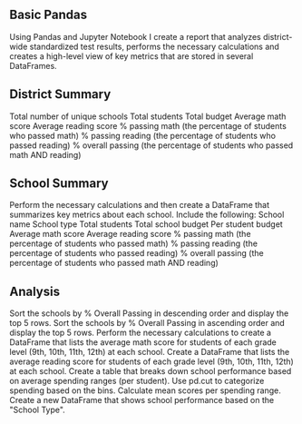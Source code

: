 Basic Pandas
-------

Using Pandas and Jupyter Notebook I create a report that analyzes district-wide standardized test results, performs the necessary calculations and creates a high-level view of key metrics that are stored in several DataFrames.

District Summary
------
  Total number of unique schools
  Total students
  Total budget
  Average math score
  Average reading score
  % passing math (the percentage of students who passed math)
  % passing reading (the percentage of students who passed reading)
  % overall passing (the percentage of students who passed math AND reading)

School Summary
-------
Perform the necessary calculations and then create a DataFrame that summarizes key metrics about each school.
Include the following:
School name
School type
Total students
Total school budget
Per student budget
Average math score
Average reading score
% passing math (the percentage of students who passed math)
% passing reading (the percentage of students who passed reading)
% overall passing (the percentage of students who passed math AND reading)

Analysis
-------
Sort the schools by % Overall Passing in descending order and display the top 5 rows.
Sort the schools by % Overall Passing in ascending order and display the top 5 rows.
Perform the necessary calculations to create a DataFrame that lists the average math score for students of each grade level (9th, 10th, 11th, 12th) at each school.
Create a DataFrame that lists the average reading score for students of each grade level (9th, 10th, 11th, 12th) at each school.
Create a table that breaks down school performance based on average spending ranges (per student).
Use pd.cut to categorize spending based on the bins.
Calculate mean scores per spending range.
Create a new DataFrame that shows school performance based on the "School Type".
